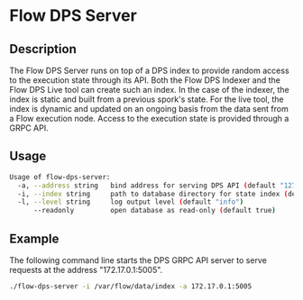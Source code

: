 # Flow DPS Server

## Description

The Flow DPS Server runs on top of a DPS index to provide random access to the execution state through its API.
Both the Flow DPS Indexer and the Flow DPS Live tool can create such an index.
In the case of the indexer, the index is static and built from a previous spork's state.
For the live tool, the index is dynamic and updated on an ongoing basis from the data sent from a Flow execution node.
Access to the execution state is provided through a GRPC API.

## Usage

```sh
Usage of flow-dps-server:
  -a, --address string   bind address for serving DPS API (default "127.0.0.1:5005")
  -i, --index string     path to database directory for state index (default "index")
  -l, --level string     log output level (default "info")
      --readonly         open database as read-only (default true)
```

## Example

The following command line starts the DPS GRPC API server to serve requests at the address "172.17.0.1:5005".

```sh
./flow-dps-server -i /var/flow/data/index -a 172.17.0.1:5005
```

